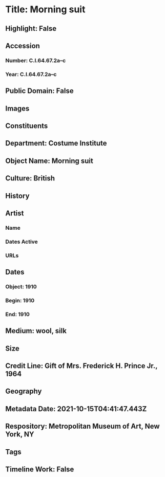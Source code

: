 # Title: Morning suit
## Highlight: False
## Accession
### Number: C.I.64.67.2a–c
### Year: C.I.64.67.2a–c
## Public Domain: False
## Images
## Constituents
## Department: Costume Institute
## Object Name: Morning suit
## Culture: British
## History
## Artist
### Name
### Dates Active
### URLs
## Dates
### Object: 1910
### Begin: 1910
### End: 1910
## Medium: wool, silk
## Size
## Credit Line: Gift of Mrs. Frederick H. Prince Jr., 1964
## Geography
## Metadata Date: 2021-10-15T04:41:47.443Z
## Respository: Metropolitan Museum of Art, New York, NY
## Tags
## Timeline Work: False